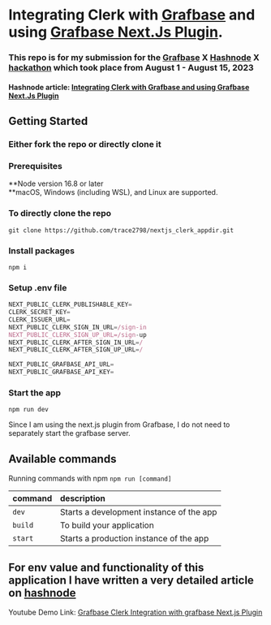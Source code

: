# Integrating Clerk with [Grafbase](https://grafbase.com) and using [Grafbase Next.Js Plugin](https://grafbase.com/docs/tools/nextjs-plugin).

### This repo is for my submission for the [Grafbase](https://grafbase.com) X [Hashnode](https://hashnode.com) X [hackathon](https://hashnode.com/hackathons/grafbase) which took place from August 1 - August 15, 2023

#### Hashnode article: [Integrating Clerk with Grafbase and using Grafbase Next.Js Plugin](https://shreyas-chaliha.hashnode.dev/integrating-clerk-with-grafbase-and-grafbase-nextjs-plugin) 


## Getting Started

### Either fork the repo or directly clone it

### Prerequisites

**Node version 16.8 or later  
**macOS, Windows (including WSL), and Linux are supported.

### To directly clone the repo

```shell
git clone https://github.com/trace2798/nextjs_clerk_appdir.git
```

### Install packages

```shell
npm i
```

### Setup .env file

```js
NEXT_PUBLIC_CLERK_PUBLISHABLE_KEY=
CLERK_SECRET_KEY=
CLERK_ISSUER_URL=
NEXT_PUBLIC_CLERK_SIGN_IN_URL=/sign-in
NEXT_PUBLIC_CLERK_SIGN_UP_URL=/sign-up
NEXT_PUBLIC_CLERK_AFTER_SIGN_IN_URL=/
NEXT_PUBLIC_CLERK_AFTER_SIGN_UP_URL=/

NEXT_PUBLIC_GRAFBASE_API_URL=
NEXT_PUBLIC_GRAFBASE_API_KEY=
```

### Start the app

```shell
npm run dev
```
Since I am using the next.js plugin from Grafbase, I do not need to separately start the grafbase server.

## Available commands

Running commands with npm `npm run [command]`

| command         | description                              |
| :-------------- | :--------------------------------------- |
| `dev`           | Starts a development instance of the app |
| `build`         | To build your application                |
| `start`         | Starts a production  instance of the app |



## For env value and functionality of this application I have written a very detailed article on [hashnode](https://shreyas-chaliha.hashnode.dev/integrating-clerk-with-grafbase-and-grafbase-nextjs-plugin)


Youtube Demo Link: [Grafbase Clerk Integration with grafbase Next.js Plugin](https://youtu.be/nxkMpgaKnkE)

